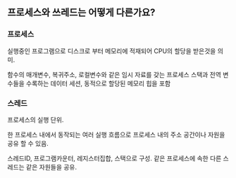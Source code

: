## 프로세스와 쓰레드는 어떻게 다른가요?
### 프로세스

실행중인 프로그램으로 디스크로 부터 메모리에 적재되어 CPU의 할당을 받은것을 의미.


함수의 매개변수, 복귀주소, 로컬변수와 같은 임시 자료를 갖는 프로세스 스택과 전역 변수들을 수록하는 데이터 세션, 동적으로 할당된 메모리 힙을 포함

### 스레드

프로세스의 실행 단위.


한 프로세스 내에서 동작되는 여러 실행 흐름으로 프로세스 내의 주소 공간이나 자원을 공유 할 수 있음.


스레드ID, 프로그램카운터, 레지스터집합, 스택으로 구성. 같은 프로세스에 속한 다른 스레드는 같은 자원들을 공유. 
